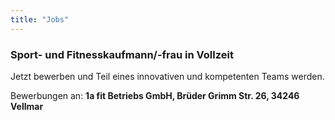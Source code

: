 ```yaml
---
title: "Jobs"
---
```


### Sport- und Fitnesskaufmann/-frau in Vollzeit
Jetzt bewerben und Teil eines innovativen und kompetenten Teams werden.

Bewerbungen an: **1a fit Betriebs GmbH, Brüder Grimm Str. 26, 34246 Vellmar**